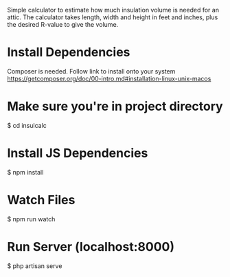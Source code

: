 Simple calculator to estimate how much insulation volume is needed for an attic.
The calculator takes length, width and height in feet and inches, plus the desired R-value to give the volume.





# Install Dependencies
Composer is needed. Follow link to install onto your system
https://getcomposer.org/doc/00-intro.md#installation-linux-unix-macos

# Make sure you're in project directory
$ cd insulcalc

# Install JS Dependencies
$ npm install

# Watch Files
$ npm run watch

# Run Server (localhost:8000)
$ php artisan serve